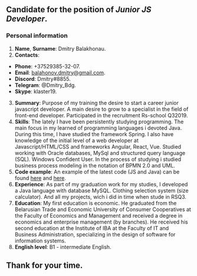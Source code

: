## Candidate for the position of *Junior JS Developer*.

### Personal information 
1. **Name**, **Surname**: Dmitry Balakhonau.
2. **Сontacts**: 
- **Phone**: +37529385-32-07. 
- **Email**: balahonov.dmitry@gmail.com.
- **Discord**: Dmitry#8855.
- **Telegram**: @Dmitry_Bdg.
- **Skype**: klaster19.
3. **Summary**: Purpose of my training the desire to start a career junior javascript developer. A main desire to grow to a specialist in the field of front-end developer. Participated in the recruitment Rs-school Q32019.
4. **Skills**: The lately I have been persistently studying programming. The main focus in my learned of programming languages i devoted Java. During this time, I have studied the framework Spring. I also have knowledge of the initial level of a web developer at Javascript/HTML/CSS and frameworks Angular, React, Vue.
Studied working with Oracle databases, MySql and structured query language (SQL). Windows Confident User. In the process of studying i studied business process modeling in the notation of BPMN 2.0 and UML.
5. **Code example**: An example of the latest code (JS and Java) can be found [here](https://github.com/PsqNew) and [here](https://github.com/dmtiry-bdg).
6. **Experience**: As part of my graduation work for my studies, I developed a Java language with database MySQL. Clothing selection system (size calculator). And all my projects, wich i did in time when stude in RSQ3.
7. **Education**: My first education is economic. He graduated from the Belarusian Trade and Economic University of Consumer Cooperatives at the Faculty of Economics and Management and received a degree in economics and enterprise management (by branches).
He received his second education at the Institute of IBA at the Faculty of IT and Business Administration, specializing in the design of software for information systems.
8. **English level**: B1 - intermediate English.

## Thank for your time.
